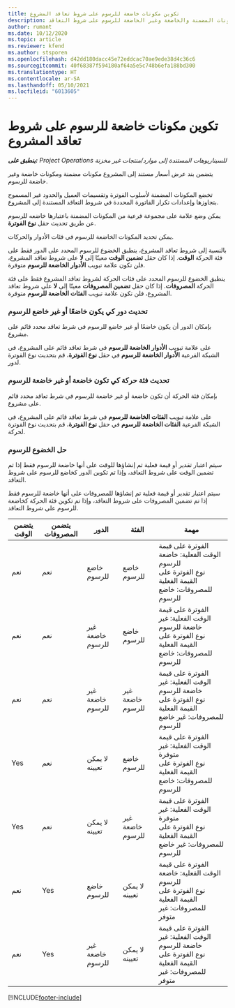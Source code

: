 ```yaml
---
title: تكوين مكونات خاضعة للرسوم على شروط تعاقد المشروع
description: يقدم هذا الموضوع معلومات حول إعداد المكونات المضمنة والخاضعة وغير الخاضعة للرسوم على شروط التعاقد.
author: rumant
ms.date: 10/12/2020
ms.topic: article
ms.reviewer: kfend
ms.author: stsporen
ms.openlocfilehash: d42dd180dacc45e72eddcac70ae9ede38d4c36c6
ms.sourcegitcommit: 40f68387f594180af64a5e5c748b6efa188bd300
ms.translationtype: HT
ms.contentlocale: ar-SA
ms.lasthandoff: 05/10/2021
ms.locfileid: "6013605"
---
```

# <a name="configure-chargeable-components-of-a-project-contract-line"></a>تكوين مكونات خاضعة للرسوم على شروط تعاقد المشروع

_**ينطبق على:** Project Operations للسيناريوهات المستندة إلى موارد/منتجات غير مخزنة‬_

يتضمن بند عرض أسعار مستند إلى المشروع مكونات مضمنة ومكونات خاضعة وغير خاضعة للرسوم.

تخضع المكونات المضمنة لأسلوب الفوترة وتقسيمات العميل والحدود غير المسموح بتجاوزها وإعدادات تكرار الفاتورة المحددة في شروط التعاقد المستندة إلى المشروع.

يمكن وضع علامة على مجموعة فرعية من المكونات المضمنة باعتبارها خاضعه للرسوم عن طريق تحديث حقل **نوع الفوترة**.

يمكن تحديد المكونات الخاضعة للرسوم في فئات الأدوار والحركات.

بالنسبة إلى شروط تعاقد المشروع، ينطبق الخضوع للرسوم المحدد على الدور فقط على فئة الحركة **الوقت**. إذا كان حقل **تضمين الوقت** معينّا إلى **لا** على شروط تعاقد المشروع، فلن تكون علامة تبويب **الأدوار الخاضعة للرسوم** متوفرة.

ينطبق الخضوع للرسوم المحدد على فئات الحركة لشروط تعاقد المشروع فقط على فئة الحركة **المصروفات**. إذا كان حقل **تضمين المصروفات** معينّا إلى **لا** على شروط تعاقد المشروع، فلن تكون علامة تبويب **الفئات الخاضعة للرسوم** متوفرة.

### <a name="update-a-role-to-be-chargeable-or-non-chargeable"></a>تحديث دور كي يكون خاضعًا أو غير خاضع للرسوم

بإمكان الدور أن يكون خاضعًا أو غير خاضع للرسوم في شرط تعاقد محدد قائم على مشروع.

على علامة تبويب **الأدوار الخاضعة للرسوم** في شرط تعاقد قائم على المشروع، في الشبكة الفرعية **الأدوار الخاضعة للرسوم** في حقل **نوع الفوترة**، قم بتحديث نوع الفوترة لدور.

### <a name="update-a-transaction-category-to-be-chargeable-or-non-chargeable"></a>تحديث فئة حركة كي تكون خاضعة أو غير خاضعة للرسوم

بإمكان فئة الحركة أن تكون خاضعة أو غير خاضعة للرسوم في شرط تعاقد محدد قائم على مشروع.

على علامة تبويب **الفئات الخاضعة للرسوم** في شرط تعاقد قائم على المشروع، في الشبكة الفرعية **الفئات الخاضعة للرسوم** في حقل **نوع الفوترة**، قم بتحديث نوع الفوترة لحركة.

### <a name="resolve-chargeability"></a>حل الخضوع للرسوم

سيتم اعتبار تقدير أو قيمة فعلية تم إنشاؤها للوقت على أنها خاضعة للرسوم فقط إذا تم تضمين الوقت على شروط التعاقد، وإذا تم تكوين الدور كخاضع للرسوم على شروط التعاقد.

سيتم اعتبار تقدير أو قيمة فعلية تم إنشاؤها للمصروفات على أنها خاضعة للرسوم فقط إذا تم تضمين المصروفات على شروط التعاقد، وإذا تم تكوين فئة الحركة كخاضعة للرسوم على شروط التعاقد.

| يتضمن الوقت | يتضمن المصروفات | الدور | الفئة | مهمة |
| --- | --- | --- | --- | --- |
| ‏‏نعم | ‏‏نعم | خاضع للرسوم | خاضع للرسوم | الفوترة على قيمة الوقت الفعلية: خاضعة للرسوم </br>نوع الفوترة على القيمة الفعلية للمصروفات: خاضع للرسوم |
| ‏‏نعم | ‏‏نعم | غير خاضعة للرسوم | خاضع للرسوم | الفوترة على قيمة الوقت الفعلية: غير خاضعة للرسوم </br>نوع الفوترة على القيمة الفعلية للمصروفات: خاضع للرسوم |
| ‏‏نعم | ‏‏نعم | غير خاضعة للرسوم | غير خاضعة للرسوم | الفوترة على قيمة الوقت الفعلية: غير خاضعة للرسوم </br>نوع الفوترة على القيمة الفعلية للمصروفات: غير خاضع للرسوم |
| Yes | ‏‏نعم | لا يمكن تعيينه | خاضع للرسوم | الفوترة على قيمة الوقت الفعلية: غير متوفرة </br>نوع الفوترة على القيمة الفعلية للمصروفات: خاضع للرسوم |
| Yes | ‏‏نعم | لا يمكن تعيينه | غير خاضعة للرسوم | الفوترة على قيمة الوقت الفعلية: غير متوفرة </br>نوع الفوترة على القيمة الفعلية للمصروفات: غير خاضع للرسوم |
| ‏‏نعم | Yes | خاضع للرسوم | لا يمكن تعيينه | الفوترة على قيمة الوقت الفعلية: خاضعة للرسوم </br>نوع الفوترة على القيمة الفعلية للمصروفات: غير متوفر |
| ‏‏نعم | Yes | غير خاضعة للرسوم | لا يمكن تعيينه | الفوترة على قيمة الوقت الفعلية: غير خاضعة للرسوم </br> نوع الفوترة على القيمة الفعلية للمصروفات: غير متوفر |


[!INCLUDE[footer-include](../includes/footer-banner.md)]
